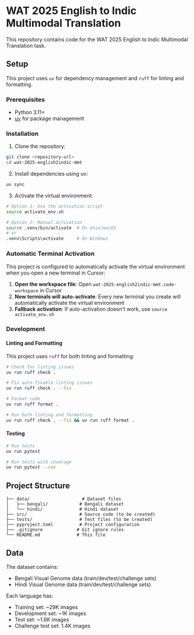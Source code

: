 # WAT 2025 English to Indic Multimodal Translation

This repository contains code for the WAT 2025 English to Indic Multimodal Translation task.

## Setup

This project uses `uv` for dependency management and `ruff` for linting and formatting.

### Prerequisites

- Python 3.11+
- [uv](https://docs.astral.sh/uv/) for package management

### Installation

1. Clone the repository:
```bash
git clone <repository-url>
cd wat-2025-english2indic-mmt
```

2. Install dependencies using uv:
```bash
uv sync
```

3. Activate the virtual environment:
```bash
# Option 1: Use the activation script
source activate_env.sh

# Option 2: Manual activation
source .venv/bin/activate  # On Unix/macOS
# or
.venv\Scripts\activate     # On Windows
```

### Automatic Terminal Activation

This project is configured to automatically activate the virtual environment when you open a new terminal in Cursor:

1. **Open the workspace file**: Open `wat-2025-english2indic-mmt.code-workspace` in Cursor
2. **New terminals will auto-activate**: Every new terminal you create will automatically activate the virtual environment
3. **Fallback activation**: If auto-activation doesn't work, use `source activate_env.sh`

### Development

#### Linting and Formatting

This project uses `ruff` for both linting and formatting:

```bash
# Check for linting issues
uv run ruff check .

# Fix auto-fixable linting issues
uv run ruff check . --fix

# Format code
uv run ruff format .

# Run both linting and formatting
uv run ruff check . --fix && uv run ruff format .
```

#### Testing

```bash
# Run tests
uv run pytest

# Run tests with coverage
uv run pytest --cov
```

## Project Structure

```
├── data/                    # Dataset files
│   ├── bengali/            # Bengali dataset
│   └── hindi/              # Hindi dataset
├── src/                    # Source code (to be created)
├── tests/                  # Test files (to be created)
├── pyproject.toml          # Project configuration
├── .gitignore             # Git ignore rules
└── README.md              # This file
```

## Data

The dataset contains:
- Bengali Visual Genome data (train/dev/test/challenge sets)
- Hindi Visual Genome data (train/dev/test/challenge sets)

Each language has:
- Training set: ~29K images
- Development set: ~1K images  
- Test set: ~1.6K images
- Challenge test set: 1.4K images
